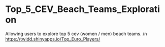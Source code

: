 # Top_5_CEV_Beach_Teams_Exploration
Allowing users to explore top 5 cev (women / men) beach teams. /n
https://twidd.shinyapps.io/Top_Euro_Players/
